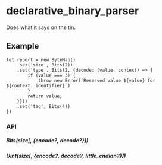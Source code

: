 # declarative_binary_parser
Does what it says on the tin.

## Example
```
let report = new ByteMap()
    .set('size', Bits(2))
    .set('type', Bits(2, {decode: (value, context) => {
        if (value === 3) {
            throw new Error(`Reserved value ${value} for ${context._identifier}`)
        }
        return value;
    }}))
    .set('tag', Bits(4))
})
```


### API
##### Bits(size\[, {encode?, decode?}])

##### Uint(size\[, {encode?, decode?, little_endian?}])
